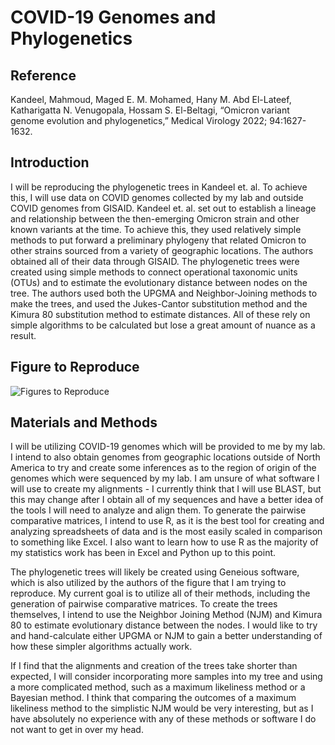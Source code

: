 # COVID-19 Genomes and Phylogenetics

## Reference

Kandeel, Mahmoud, Maged E. M. Mohamed, Hany M. Abd El-Lateef, Katharigatta N.
Venugopala, Hossam S. El-Beltagi, “Omicron variant genome evolution and phylogenetics,”
Medical Virology 2022; 94:1627-1632. 

## Introduction

I will be reproducing the phylogenetic trees in Kandeel et. al. To achieve this, I will use data on COVID genomes collected by my lab and outside COVID genomes from
GISAID. Kandeel et. al. set out to establish a lineage and relationship between the then-emerging Omicron strain and other known variants at the time. To achieve this,
they used relatively simple methods to put forward a preliminary phylogeny that related Omicron to other strains sourced from a variety of geographic locations. The 
authors obtained all of their data through GISAID. The phylogenetic trees were created using simple methods to connect operational taxonomic units (OTUs) and to
estimate the evolutionary distance between nodes on the tree. The authors used both the UPGMA and Neighbor-Joining methods to make the trees, and used the Jukes-Cantor
substitution method and the Kimura 80 substitution method to estimate distances. All of these rely on simple algorithms to be calculated but lose a great amount of
nuance as a result.

## Figure to Reproduce

![Figures to Reproduce](https://i.imgur.com/OVo6aSL.png)

## Materials and Methods

I will be utilizing COVID-19 genomes which will be provided to me by my lab. I intend to also obtain genomes from geographic locations outside of North America to try
and create some inferences as to the region of origin of the genomes which were sequenced by my lab. I am unsure of what software I will use to create my alignments -
I currently think that I will use BLAST, but this may change after I obtain all of my sequences and have a better idea of the tools I will need to analyze and align
them. To generate the pairwise comparative matrices, I intend to use R, as it is the best tool for creating and analyzing spreadsheets of data and is the most easily
scaled in comparison to something like Excel. I also want to learn how to use R as the majority of my statistics work has been in Excel and Python up to this point.

The phylogenetic trees will likely be created using Geneious software, which is also utilized by the authors of the figure that I am trying to reproduce. My current 
goal is to utilize all of their methods, including the generation of pairwise comparative matrices. To create the trees themselves, I intend to use the Neighbor 
Joining Method (NJM) and  Kimura 80 to estimate evolutionary distance between the nodes. I would like to try and hand-calculate either UPGMA or NJM to gain a better 
understanding of how these simpler algorithms actually work.

If I find that the alignments and creation of the trees take shorter than expected, I will consider incorporating more samples into my tree and using a more 
complicated method, such as a maximum likeliness method or a Bayesian method. I think that comparing the outcomes of a maximum likeliness method to the simplistic NJM
would be very interesting, but as I have absolutely no experience with any of these methods or software I do not want to get in over my head. 
